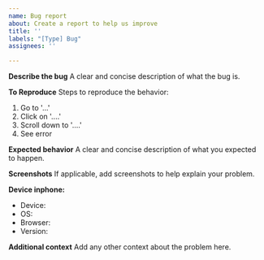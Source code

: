 ```yaml
---
name: Bug report
about: Create a report to help us improve
title: ''
labels: "[Type] Bug"
assignees: ''

---
```


**Describe the bug**
A clear and concise description of what the bug is.

**To Reproduce**
Steps to reproduce the behavior:
1. Go to '...'
2. Click on '....'
3. Scroll down to '....'
4. See error

**Expected behavior**
A clear and concise description of what you expected to happen.

**Screenshots**
If applicable, add screenshots to help explain your problem.

**Device inphone:**
 - Device: 
 - OS: 
 - Browser: 
 - Version:

**Additional context**
Add any other context about the problem here.